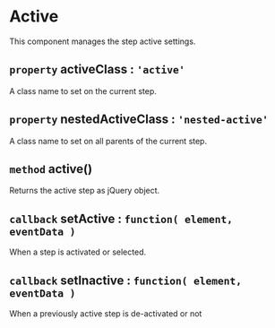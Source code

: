 # Active

This component manages the step active settings.

## `property` activeClass : `'active'`
A class name to set on the current step.

## `property` nestedActiveClass : `'nested-active'`
A class name to set on all parents of the current step.

## `method` active()
Returns the active step as jQuery object.

## `callback` setActive : `function( element, eventData )`
When a step is activated or selected.

## `callback` setInactive : `function( element, eventData )`
When a previously active step is de-activated or not
